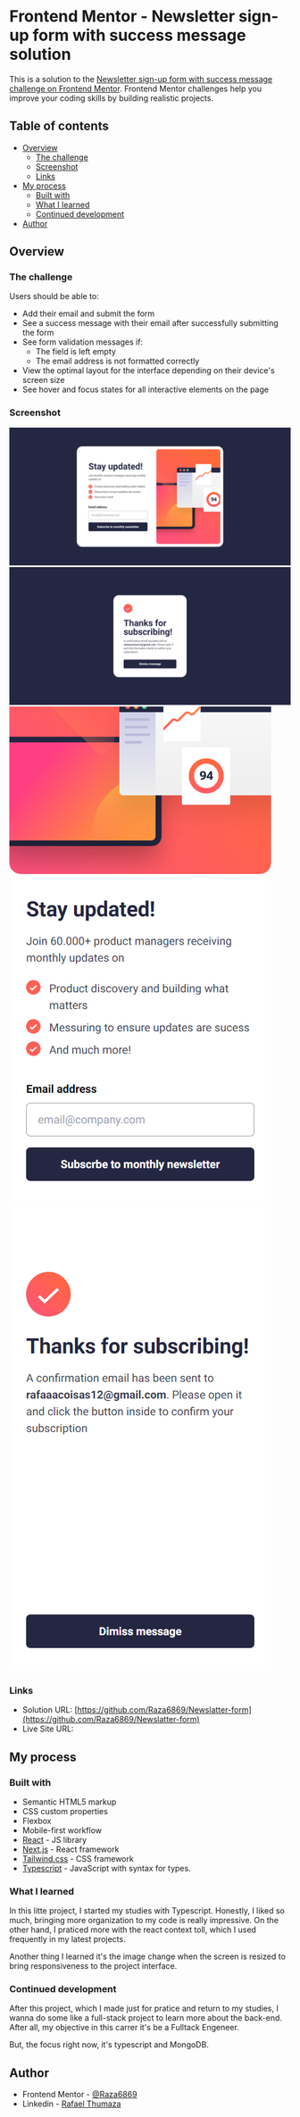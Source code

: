 # Frontend Mentor - Newsletter sign-up form with success message solution

This is a solution to the [Newsletter sign-up form with success message challenge on Frontend Mentor](https://www.frontendmentor.io/challenges/newsletter-signup-form-with-success-message-3FC1AZbNrv). Frontend Mentor challenges help you improve your coding skills by building realistic projects.

## Table of contents

- [Overview](#overview)
  - [The challenge](#the-challenge)
  - [Screenshot](#screenshot)
  - [Links](#links)
- [My process](#my-process)
  - [Built with](#built-with)
  - [What I learned](#what-i-learned)
  - [Continued development](#continued-development)
- [Author](#author)

## Overview

### The challenge

Users should be able to:

- Add their email and submit the form
- See a success message with their email after successfully submitting the form
- See form validation messages if:
  - The field is left empty
  - The email address is not formatted correctly
- View the optimal layout for the interface depending on their device's screen size
- See hover and focus states for all interactive elements on the page

### Screenshot

<img src="./assets/images/screenshot-desktop.png" alt="desktop screenshot">
<img src="./assets/images/screenshot-desktop-sucess.png" alt="desktop screenshot">
<img src="./assets/images/screenshot-mobile.png" alt="desktop screenshot">
<img src="./assets/images/screenshot-mobile-sucess.png" alt="desktop screenshot">

### Links

- Solution URL: [https://github.com/Raza6869/Newslatter-form](https://github.com/Raza6869/Newslatter-form)
- Live Site URL:

## My process

### Built with

- Semantic HTML5 markup
- CSS custom properties
- Flexbox
- Mobile-first workflow
- [React](https://reactjs.org/) - JS library
- [Next.js](https://nextjs.org/) - React framework
- [Tailwind.css](https://tailwindcss.com/) - CSS framework
- [Typescript](https://www.typescriptlang.org/) - JavaScript with syntax for types.

### What I learned

In this litte project, I started my studies with Typescript. Honestly, I liked so much, bringing more organization to my code is really impressive. On the other hand, I praticed more with the react context toll, which I used frequently in my latest projects.

Another thing I learned it's the image change when the screen is resized to bring responsiveness to the project interface.

### Continued development

After this project, which I made just for pratice and return to my studies, I wanna do some like a full-stack project to learn more about the back-end. After all, my objective in this carrer it's be a Fulltack Engeneer.

But, the focus right now, it's typescript and MongoDB.

## Author

- Frontend Mentor - [@Raza6869](https://www.frontendmentor.io/profile/@Raza6869)
- Linkedin - [Rafael Thumaza](https://www.linkedin.com/in/rafael-thumaza-744b17250/)
